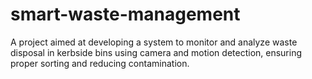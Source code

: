 # smart-waste-management
A project aimed at developing a system to monitor and analyze waste disposal in kerbside bins using camera and motion detection, ensuring proper sorting and reducing contamination.

